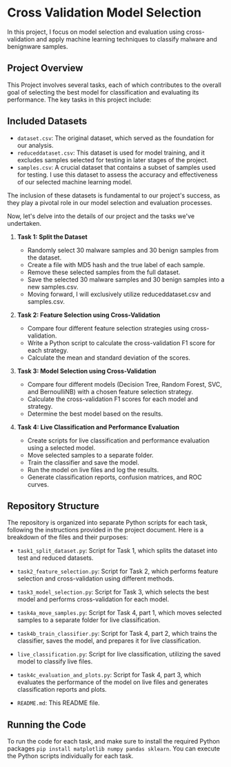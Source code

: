 # Cross Validation Model Selection

In this project, I focus on model selection and evaluation using cross-validation and apply machine learning techniques to classify malware and benignware samples.

## Project Overview

This Project involves several tasks, each of which contributes to the overall goal of selecting the best model for classification and evaluating its performance. The key tasks in this project include:

## Included Datasets

- `dataset.csv`: The original dataset, which served as the foundation for our analysis.
- `reduceddataset.csv`: This dataset is used for model training, and it excludes samples selected for testing in later stages of the project.
- `samples.csv`: A crucial dataset that contains a subset of samples used for testing. I use this dataset to assess the accuracy and effectiveness of our selected machine learning model.

The inclusion of these datasets is fundamental to our project's success, as they play a pivotal role in our model selection and evaluation processes.

Now, let's delve into the details of our project and the tasks we've undertaken.

1. **Task 1: Split the Dataset**

   - Randomly select 30 malware samples and 30 benign samples from the dataset.
   - Create a file with MD5 hash and the true label of each sample.
   - Remove these selected samples from the full dataset.
   - Save the selected 30 malware samples and 30 benign samples into a new samples.csv.
   - Moving forward, I will exclusively utilize reduceddataset.csv and samples.csv.

2. **Task 2: Feature Selection using Cross-Validation**

   - Compare four different feature selection strategies using cross-validation.
   - Write a Python script to calculate the cross-validation F1 score for each strategy.
   - Calculate the mean and standard deviation of the scores.

3. **Task 3: Model Selection using Cross-Validation**

   - Compare four different models (Decision Tree, Random Forest, SVC, and BernoulliNB) with a chosen feature selection strategy.
   - Calculate the cross-validation F1 scores for each model and strategy.
   - Determine the best model based on the results.

4. **Task 4: Live Classification and Performance Evaluation**
   - Create scripts for live classification and performance evaluation using a selected model.
   - Move selected samples to a separate folder.
   - Train the classifier and save the model.
   - Run the model on live files and log the results.
   - Generate classification reports, confusion matrices, and ROC curves.

## Repository Structure

The repository is organized into separate Python scripts for each task, following the instructions provided in the project document. Here is a breakdown of the files and their purposes:

- `task1_split_dataset.py`: Script for Task 1, which splits the dataset into test and reduced datasets.

- `task2_feature_selection.py`: Script for Task 2, which performs feature selection and cross-validation using different methods.

- `task3_model_selection.py`: Script for Task 3, which selects the best model and performs cross-validation for each model.

- `task4a_move_samples.py`: Script for Task 4, part 1, which moves selected samples to a separate folder for live classification.

- `task4b_train_classifier.py`: Script for Task 4, part 2, which trains the classifier, saves the model, and prepares it for live classification.

- `live_classification.py`: Script for live classification, utilizing the saved model to classify live files.

- `task4c_evaluation_and_plots.py`: Script for Task 4, part 3, which evaluates the performance of the model on live files and generates classification reports and plots.

- `README.md`: This README file.

## Running the Code

To run the code for each task, and make sure to install the required Python packages `pip install matplotlib numpy pandas sklearn`. You can execute the Python scripts individually for each task.
